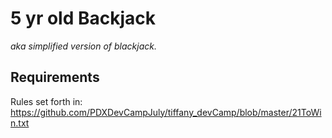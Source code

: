 # 5 yr old Backjack 
_aka simplified version of blackjack._

## Requirements

Rules set forth in: https://github.com/PDXDevCampJuly/tiffany_devCamp/blob/master/21ToWin.txt
